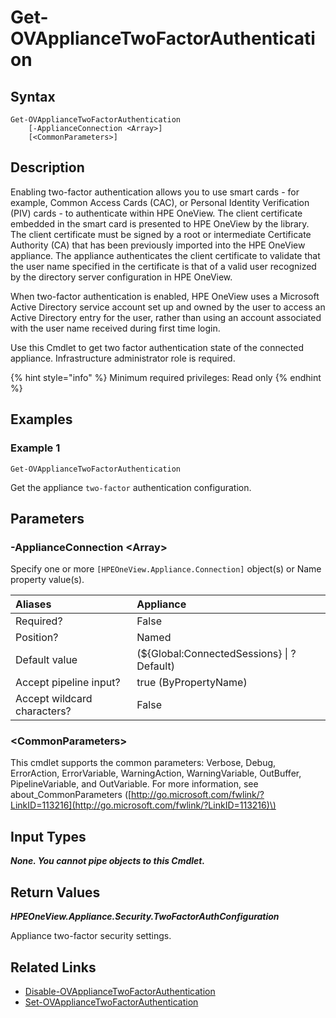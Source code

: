 ﻿---
description: Get appliance two-factor configuration.
---

# Get-OVApplianceTwoFactorAuthentication

## Syntax

```text
Get-OVApplianceTwoFactorAuthentication
    [-ApplianceConnection <Array>]
    [<CommonParameters>]
```

## Description

Enabling two-factor authentication allows you to use smart cards - for example, Common Access Cards (CAC), or Personal Identity Verification (PIV) cards - to authenticate within HPE OneView. The client certificate embedded in the smart card is presented to HPE OneView by the library. The client certificate must be signed by a root or intermediate Certificate Authority (CA) that has been previously imported into the HPE OneView appliance. The appliance authenticates the client certificate to validate that the user name specified in the certificate is that of a valid user recognized by the directory server configuration in HPE OneView.

When two-factor authentication is enabled, HPE OneView uses a Microsoft Active Directory service account set up and owned by the user to access an Active Directory entry for the user, rather than using an account associated with the user name received during first time login.

Use this Cmdlet to get two factor authentication state of the connected appliance. Infrastructure administrator role is required.

{% hint style="info" %}
Minimum required privileges: Read only
{% endhint %}

## Examples

###  Example 1 

```text
Get-OVApplianceTwoFactorAuthentication
```

Get the appliance `two-factor` authentication configuration.

## Parameters

### -ApplianceConnection &lt;Array&gt;

Specify one or more `[HPEOneView.Appliance.Connection]` object(s) or Name property value(s).

| Aliases | Appliance |
| :--- | :--- |
| Required? | False |
| Position? | Named |
| Default value | (${Global:ConnectedSessions} &vert; ? Default) |
| Accept pipeline input? | true (ByPropertyName) |
| Accept wildcard characters? | False |

### &lt;CommonParameters&gt;

This cmdlet supports the common parameters: Verbose, Debug, ErrorAction, ErrorVariable, WarningAction, WarningVariable, OutBuffer, PipelineVariable, and OutVariable. For more information, see about\_CommonParameters \([http://go.microsoft.com/fwlink/?LinkID=113216](http://go.microsoft.com/fwlink/?LinkID=113216)\)

## Input Types

_**None.  You cannot pipe objects to this Cmdlet.**_

## Return Values

_**HPEOneView.Appliance.Security.TwoFactorAuthConfiguration**_

Appliance two-factor security settings.

## Related Links

* [Disable-OVApplianceTwoFactorAuthentication](disable-ovappliancetwofactorauthentication.md)
* [Set-OVApplianceTwoFactorAuthentication](set-ovappliancetwofactorauthentication.md)
